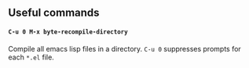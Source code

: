 Useful commands
-----------------------------

#### `C-u 0 M-x byte-recompile-directory`

Compile all emacs lisp files in a directory. `C-u 0` suppresses prompts for each `*.el` file.
